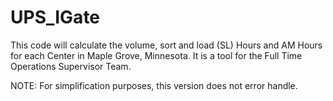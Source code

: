 # UPS_IGate


This code will calculate the volume, sort and load (SL) Hours and AM Hours for each Center in Maple Grove, Minnesota.
It is a tool for the Full Time Operations Supervisor Team.


NOTE: For simplification purposes, this version does not error handle. 
